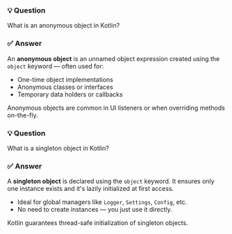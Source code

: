 ### 💡 Question
What is an anonymous object in Kotlin?

### ✅ Answer
An **anonymous object** is an unnamed object expression created using the `object` keyword — often used for:

- One-time object implementations
- Anonymous classes or interfaces
- Temporary data holders or callbacks

Anonymous objects are common in UI listeners or when overriding methods on-the-fly.

### 💡 Question
What is a singleton object in Kotlin?

### ✅ Answer
A **singleton object** is declared using the `object` keyword. It ensures only one instance exists and it's lazily initialized at first access.

- Ideal for global managers like `Logger`, `Settings`, `Config`, etc.
- No need to create instances — you just use it directly.

Kotlin guarantees thread-safe initialization of singleton objects.
